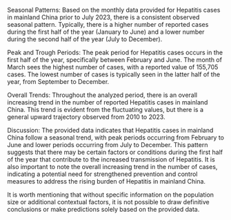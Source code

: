 Seasonal Patterns: Based on the monthly data provided for Hepatitis cases in mainland China prior to July 2023, there is a consistent observed seasonal pattern. Typically, there is a higher number of reported cases during the first half of the year (January to June) and a lower number during the second half of the year (July to December).

Peak and Trough Periods: The peak period for Hepatitis cases occurs in the first half of the year, specifically between February and June. The month of March sees the highest number of cases, with a reported value of 155,705 cases. The lowest number of cases is typically seen in the latter half of the year, from September to December.

Overall Trends: Throughout the analyzed period, there is an overall increasing trend in the number of reported Hepatitis cases in mainland China. This trend is evident from the fluctuating values, but there is a general upward trajectory observed from 2010 to 2023.

Discussion: The provided data indicates that Hepatitis cases in mainland China follow a seasonal trend, with peak periods occurring from February to June and lower periods occurring from July to December. This pattern suggests that there may be certain factors or conditions during the first half of the year that contribute to the increased transmission of Hepatitis. It is also important to note the overall increasing trend in the number of cases, indicating a potential need for strengthened prevention and control measures to address the rising burden of Hepatitis in mainland China.

It is worth mentioning that without specific information on the population size or additional contextual factors, it is not possible to draw definitive conclusions or make predictions solely based on the provided data.